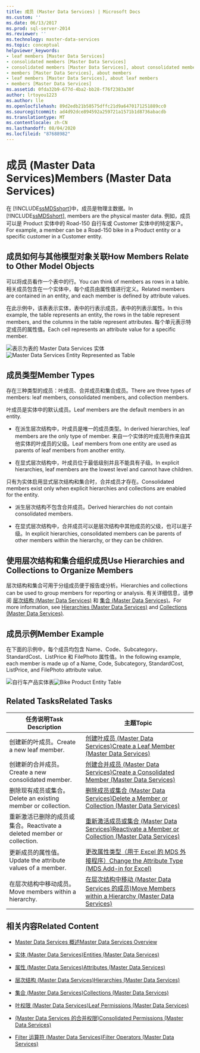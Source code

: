 ```yaml
---
title: 成员 (Master Data Services) | Microsoft Docs
ms.custom: ''
ms.date: 06/13/2017
ms.prod: sql-server-2014
ms.reviewer: ''
ms.technology: master-data-services
ms.topic: conceptual
helpviewer_keywords:
- leaf members [Master Data Services]
- consolidated members [Master Data Services]
- consolidated members [Master Data Services], about consolidated members
- members [Master Data Services], about members
- leaf members [Master Data Services], about leaf members
- members [Master Data Services]
ms.assetid: 0fda32b9-677d-4ba2-bb28-f76f2383a30f
author: lrtoyou1223
ms.author: lle
ms.openlocfilehash: 89d2edb21b58575dffc21d9a6470171251889cc0
ms.sourcegitcommit: ad4d92dce894592a259721a1571b1d8736abacdb
ms.translationtype: MT
ms.contentlocale: zh-CN
ms.lasthandoff: 08/04/2020
ms.locfileid: "87688982"
---
```

# <a name="members-master-data-services"></a><span data-ttu-id="ce002-102">成员 (Master Data Services)</span><span class="sxs-lookup"><span data-stu-id="ce002-102">Members (Master Data Services)</span></span>
  <span data-ttu-id="ce002-103">在 [!INCLUDE[ssMDSshort](../includes/ssmdsshort-md.md)]中，成员是物理主数据。</span><span class="sxs-lookup"><span data-stu-id="ce002-103">In [!INCLUDE[ssMDSshort](../includes/ssmdsshort-md.md)], members are the physical master data.</span></span> <span data-ttu-id="ce002-104">例如，成员可以是 Product 实体中的 Road-150 自行车或 Customer 实体中的特定客户。</span><span class="sxs-lookup"><span data-stu-id="ce002-104">For example, a member can be a Road-150 bike in a Product entity or a specific customer in a Customer entity.</span></span>

## <a name="how-members-relate-to-other-model-objects"></a><span data-ttu-id="ce002-105">成员如何与其他模型对象关联</span><span class="sxs-lookup"><span data-stu-id="ce002-105">How Members Relate to Other Model Objects</span></span>
 <span data-ttu-id="ce002-106">可以将成员看作一个表中的行。</span><span class="sxs-lookup"><span data-stu-id="ce002-106">You can think of members as rows in a table.</span></span> <span data-ttu-id="ce002-107">相关成员包含在一个实体中，每个成员由属性值进行定义。</span><span class="sxs-lookup"><span data-stu-id="ce002-107">Related members are contained in an entity, and each member is defined by attribute values.</span></span>

 <span data-ttu-id="ce002-108">在此示例中，该表表示实体，表中的行表示成员，表中的列表示属性。</span><span class="sxs-lookup"><span data-stu-id="ce002-108">In this example, the table represents an entity, the rows in the table represent members, and the columns in the table represent attributes.</span></span> <span data-ttu-id="ce002-109">每个单元表示特定成员的属性值。</span><span class="sxs-lookup"><span data-stu-id="ce002-109">Each cell represents an attribute value for a specific member.</span></span>

 <span data-ttu-id="ce002-110">![表示为表的 Master Data Services 实体](../../2014/master-data-services/media/mds-conc-entity-table.gif "表示为表的 Master Data Services 实体")</span><span class="sxs-lookup"><span data-stu-id="ce002-110">![Master Data Services Entity Represented as Table](../../2014/master-data-services/media/mds-conc-entity-table.gif "Master Data Services Entity Represented as Table")</span></span>

## <a name="member-types"></a><span data-ttu-id="ce002-111">成员类型</span><span class="sxs-lookup"><span data-stu-id="ce002-111">Member Types</span></span>
 <span data-ttu-id="ce002-112">存在三种类型的成员：叶成员、合并成员和集合成员。</span><span class="sxs-lookup"><span data-stu-id="ce002-112">There are three types of members: leaf members, consolidated members, and collection members.</span></span>

 <span data-ttu-id="ce002-113">叶成员是实体中的默认成员。</span><span class="sxs-lookup"><span data-stu-id="ce002-113">Leaf members are the default members in an entity.</span></span>

-   <span data-ttu-id="ce002-114">在派生层次结构中，叶成员是唯一的成员类型。</span><span class="sxs-lookup"><span data-stu-id="ce002-114">In derived hierarchies, leaf members are the only type of member.</span></span> <span data-ttu-id="ce002-115">来自一个实体的叶成员用作来自其他实体的叶成员的父级。</span><span class="sxs-lookup"><span data-stu-id="ce002-115">Leaf members from one entity are used as parents of leaf members from another entity.</span></span>

-   <span data-ttu-id="ce002-116">在显式层次结构中，叶成员位于最低级别并且不能具有子级。</span><span class="sxs-lookup"><span data-stu-id="ce002-116">In explicit hierarchies, leaf members are the lowest level and cannot have children.</span></span>

 <span data-ttu-id="ce002-117">只有为实体启用显式层次结构和集合时，合并成员才存在。</span><span class="sxs-lookup"><span data-stu-id="ce002-117">Consolidated members exist only when explicit hierarchies and collections are enabled for the entity.</span></span>

-   <span data-ttu-id="ce002-118">派生层次结构不包含合并成员。</span><span class="sxs-lookup"><span data-stu-id="ce002-118">Derived hierarchies do not contain consolidated members.</span></span>

-   <span data-ttu-id="ce002-119">在显式层次结构中，合并成员可以是层次结构中其他成员的父级，也可以是子级。</span><span class="sxs-lookup"><span data-stu-id="ce002-119">In explicit hierarchies, consolidated members can be parents of other members within the hierarchy, or they can be children.</span></span>

## <a name="use-hierarchies-and-collections-to-organize-members"></a><span data-ttu-id="ce002-120">使用层次结构和集合组织成员</span><span class="sxs-lookup"><span data-stu-id="ce002-120">Use Hierarchies and Collections to Organize Members</span></span>
 <span data-ttu-id="ce002-121">层次结构和集合可用于分组成员便于报告或分析。</span><span class="sxs-lookup"><span data-stu-id="ce002-121">Hierarchies and collections can be used to group members for reporting or analysis.</span></span> <span data-ttu-id="ce002-122">有关详细信息，请参阅 [层次结构 (Master Data Services)](hierarchies-master-data-services.md) 和 [集合 (Master Data Services)](../../2014/master-data-services/collections-master-data-services.md)。</span><span class="sxs-lookup"><span data-stu-id="ce002-122">For more information, see [Hierarchies &#40;Master Data Services&#41;](hierarchies-master-data-services.md) and [Collections &#40;Master Data Services&#41;](../../2014/master-data-services/collections-master-data-services.md).</span></span>

## <a name="member-example"></a><span data-ttu-id="ce002-123">成员示例</span><span class="sxs-lookup"><span data-stu-id="ce002-123">Member Example</span></span>
 <span data-ttu-id="ce002-124">在下面的示例中，每个成员均包含 Name、Code、Subcategory、StandardCost、ListPrice 和 FilePhoto 属性值。</span><span class="sxs-lookup"><span data-stu-id="ce002-124">In the following example, each member is made up of a Name, Code, Subcategory, StandardCost, ListPrice, and FilePhoto attribute value.</span></span>

 <span data-ttu-id="ce002-125">![自行车产品实体表](../../2014/master-data-services/media/mds-conc-entity-table-w-data.gif "自行车产品实体表")</span><span class="sxs-lookup"><span data-stu-id="ce002-125">![Bike Product Entity Table](../../2014/master-data-services/media/mds-conc-entity-table-w-data.gif "Bike Product Entity Table")</span></span>

## <a name="related-tasks"></a><span data-ttu-id="ce002-126">Related Tasks</span><span class="sxs-lookup"><span data-stu-id="ce002-126">Related Tasks</span></span>

|<span data-ttu-id="ce002-127">任务说明</span><span class="sxs-lookup"><span data-stu-id="ce002-127">Task Description</span></span>|<span data-ttu-id="ce002-128">主题</span><span class="sxs-lookup"><span data-stu-id="ce002-128">Topic</span></span>|
|----------------------|-----------|
|<span data-ttu-id="ce002-129">创建新的叶成员。</span><span class="sxs-lookup"><span data-stu-id="ce002-129">Create a new leaf member.</span></span>|[<span data-ttu-id="ce002-130">创建叶成员 &#40;Master Data Services&#41;</span><span class="sxs-lookup"><span data-stu-id="ce002-130">Create a Leaf Member &#40;Master Data Services&#41;</span></span>](../../2014/master-data-services/create-a-leaf-member-master-data-services.md)|
|<span data-ttu-id="ce002-131">创建新的合并成员。</span><span class="sxs-lookup"><span data-stu-id="ce002-131">Create a new consolidated member.</span></span>|[<span data-ttu-id="ce002-132">创建合并成员 (Master Data Services)</span><span class="sxs-lookup"><span data-stu-id="ce002-132">Create a Consolidated Member &#40;Master Data Services&#41;</span></span>](../../2014/master-data-services/create-a-consolidated-member-master-data-services.md)|
|<span data-ttu-id="ce002-133">删除现有成员或集合。</span><span class="sxs-lookup"><span data-stu-id="ce002-133">Delete an existing member or collection.</span></span>|[<span data-ttu-id="ce002-134">删除成员或集合 (Master Data Services)</span><span class="sxs-lookup"><span data-stu-id="ce002-134">Delete a Member or Collection &#40;Master Data Services&#41;</span></span>](../../2014/master-data-services/delete-a-member-or-collection-master-data-services.md)|
|<span data-ttu-id="ce002-135">重新激活已删除的成员或集合。</span><span class="sxs-lookup"><span data-stu-id="ce002-135">Reactivate a deleted member or collection.</span></span>|[<span data-ttu-id="ce002-136">重新激活成员或集合 (Master Data Services)</span><span class="sxs-lookup"><span data-stu-id="ce002-136">Reactivate a Member or Collection &#40;Master Data Services&#41;</span></span>](../../2014/master-data-services/reactivate-a-member-or-collection-master-data-services.md)|
|<span data-ttu-id="ce002-137">更新成员的属性值。</span><span class="sxs-lookup"><span data-stu-id="ce002-137">Update the attribute values of a member.</span></span>|[<span data-ttu-id="ce002-138">更改属性类型（用于 Excel 的 MDS 外接程序）</span><span class="sxs-lookup"><span data-stu-id="ce002-138">Change the Attribute Type &#40;MDS Add-in for Excel&#41;</span></span>](microsoft-excel-add-in/change-the-attribute-type-mds-add-in-for-excel.md)|
|<span data-ttu-id="ce002-139">在层次结构中移动成员。</span><span class="sxs-lookup"><span data-stu-id="ce002-139">Move members within a hierarchy.</span></span>|[<span data-ttu-id="ce002-140">在层次结构中移动 &#40;Master Data Services 的成员&#41;</span><span class="sxs-lookup"><span data-stu-id="ce002-140">Move Members within a Hierarchy &#40;Master Data Services&#41;</span></span>](../../2014/master-data-services/move-members-within-a-hierarchy-master-data-services.md)|

## <a name="related-content"></a><span data-ttu-id="ce002-141">相关内容</span><span class="sxs-lookup"><span data-stu-id="ce002-141">Related Content</span></span>

-   [<span data-ttu-id="ce002-142">Master Data Services 概述</span><span class="sxs-lookup"><span data-stu-id="ce002-142">Master Data Services Overview</span></span>](master-data-services-overview-mds.md)

-   [<span data-ttu-id="ce002-143">实体 (Master Data Services)</span><span class="sxs-lookup"><span data-stu-id="ce002-143">Entities &#40;Master Data Services&#41;</span></span>](../../2014/master-data-services/entities-master-data-services.md)

-   [<span data-ttu-id="ce002-144">属性 (Master Data Services)</span><span class="sxs-lookup"><span data-stu-id="ce002-144">Attributes &#40;Master Data Services&#41;</span></span>](../../2014/master-data-services/attributes-master-data-services.md)

-   [<span data-ttu-id="ce002-145">层次结构 (Master Data Services)</span><span class="sxs-lookup"><span data-stu-id="ce002-145">Hierarchies &#40;Master Data Services&#41;</span></span>](hierarchies-master-data-services.md)

-   [<span data-ttu-id="ce002-146">集合 (Master Data Services)</span><span class="sxs-lookup"><span data-stu-id="ce002-146">Collections &#40;Master Data Services&#41;</span></span>](../../2014/master-data-services/collections-master-data-services.md)

-   [<span data-ttu-id="ce002-147">叶权限 (Master Data Services)</span><span class="sxs-lookup"><span data-stu-id="ce002-147">Leaf Permissions &#40;Master Data Services&#41;</span></span>](../../2014/master-data-services/leaf-permissions-master-data-services.md)

-   [<span data-ttu-id="ce002-148">&#40;Master Data Services 的合并权限&#41;</span><span class="sxs-lookup"><span data-stu-id="ce002-148">Consolidated Permissions &#40;Master Data Services&#41;</span></span>](../../2014/master-data-services/consolidated-permissions-master-data-services.md)

-   [<span data-ttu-id="ce002-149">Filter 运算符 (Master Data Services)</span><span class="sxs-lookup"><span data-stu-id="ce002-149">Filter Operators &#40;Master Data Services&#41;</span></span>](../../2014/master-data-services/filter-operators-master-data-services.md)


